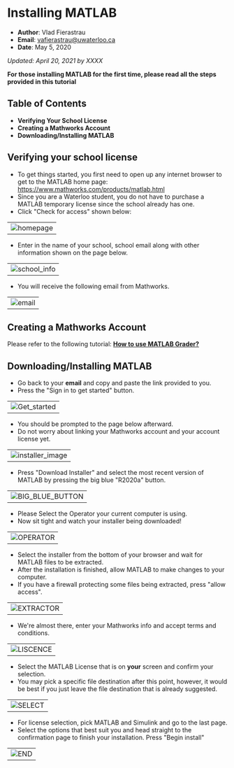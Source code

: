# Installing MATLAB
* **Author**: Vlad Fierastrau
* **Email**: vafierastrau@uwaterloo.ca 
* **Date**: May 5, 2020  

*Updated: April 20, 2021 by XXXX*

**For those installing MATLAB for the first time, please read all the steps provided in this tutorial**

## Table of Contents  

* **Verifying Your School License**
* **Creating a Mathworks Account**
* **Downloading/Installing MATLAB** 

## Verifying your school license
* To get things started, you first need to open up any internet browser to get to the MATLAB home page: https://www.mathworks.com/products/matlab.html 
* Since you are a Waterloo student, you do not have to purchase a MATLAB temporary license since the school already has one. 
* Click "Check for access" shown below:

||
|:--:|
|![homepage](img/download_for_matlab.png)|

* Enter in the name of your school, school email along with other information shown on the page below.

||
|:--:|
|![school_info](img/ENTER_INFO_FOR_MATLAB.png)|

* You will receive the following email from Mathworks. 

||
|:--:|
|![email](img/CLICK_THE_LINK.PNG)|

## Creating a Mathworks Account 
Please refer to the following tutorial: [**How to use MATLAB Grader?**](matlab_grader)

## Downloading/Installing MATLAB
* Go back to your **email** and copy and paste the link provided to you. 
* Press the "Sign in to get started" button.

||
|:--:|
|![Get_started](img/CREATE_MATHWORKS_ACCOUNT.png)|

* You should be prompted to the page below afterward.
* Do not worry about linking your Mathworks account and your account license yet.

||
|:--:|
|![installer_image](img/DOWNLOAD_INSTALLER.png)|

* Press "Download Installer" and select the most recent version of MATLAB by pressing the big blue "R2020a" button.

||
|:--:|
|![BIG_BLUE_BUTTON](img/BIG_BLUE_BUTTON.png)|

* Please Select the Operator your current computer is using.
* Now sit tight and watch your installer being downloaded! 

||
|:--:|
|![OPERATOR](img/SELECTING_operator.png)|

* Select the installer from the bottom of your browser and wait for MATLAB files to be extracted. 
* After the installation is finished, allow MATLAB to make changes to your computer.
* If you have a firewall protecting some files being extracted, press "allow access".

||
|:--:|
|![EXTRACTOR](img/FILE_EXTRACTOR.PNG)|

* We're almost there, enter your Mathworks info and accept terms and conditions.


||
|:--:|
|![LISCENCE](img/LISCENCE_AGREEMENT.png)|

* Select the MATLAB License that is on **your** screen and confirm your selection.
* You may pick a specific file destination after this point, however, it would be best if you just leave the file destination that is already suggested.

||
|:--:|
|![SELECT](img/SELECT_LISCENCE.png)|

* For license selection, pick MATLAB and Simulink and go to the last page.
* Select the options that best suit you and head straight to the confirmation page to finish your installation. Press "Begin install"

||
|:--:|
|![END](img/CONFIRM_SELECTION.png)|
